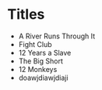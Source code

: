 # Titles

* A River Runs Through It
* Fight Club
* 12 Years a Slave
* The Big Short
* 12 Monkeys
* doawjdiawjdiaji
